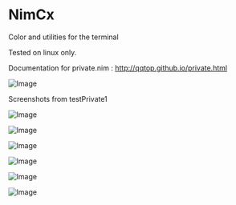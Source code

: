 # NimCx


Color and utilities for the terminal



Tested on linux only.

Documentation for private.nim : http://qqtop.github.io/private.html

![Image](../master/gnu.png?raw=true)



Screenshots from testPrivate1

![Image](../master/nimcolors9.png?raw=true)

![Image](../master/nimcolors3.png?raw=true)

![Image](../master/nimcolors4.png?raw=true)

![Image](../master/nimcolors5.png?raw=true)

![Image](../master/nimcolors6.png?raw=true)

![Image](../master/nimcolors10.png?raw=true)
